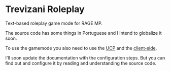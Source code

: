 # Trevizani Roleplay

Text-based roleplay game mode for RAGE MP.

The source code has some things in Portuguese and I intend to globalize it soon.

To use the gamemode you also need to use the [UCP](https://github.com/GuilhermeTrevizani/trevizani-roleplay-ucp) and the [client-side](https://github.com/GuilhermeTrevizani/trevizani-roleplay-client).

I'll soon update the documentation with the configuration steps. But you can find out and configure it by reading and understanding the source code.
